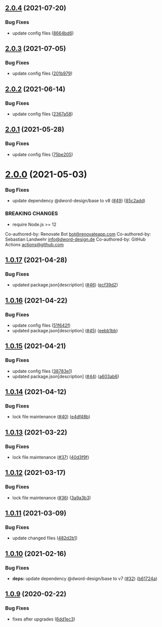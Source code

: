 ## [2.0.4](https://github.com/dword-design/bake-local-date-to-utc/compare/v2.0.3...v2.0.4) (2021-07-20)


### Bug Fixes

* update config files ([8664bd6](https://github.com/dword-design/bake-local-date-to-utc/commit/8664bd63ee75db6c15d12cb7dc0247a5eb347559))

## [2.0.3](https://github.com/dword-design/bake-local-date-to-utc/compare/v2.0.2...v2.0.3) (2021-07-05)


### Bug Fixes

* update config files ([201b979](https://github.com/dword-design/bake-local-date-to-utc/commit/201b9799cbc9bc8ba966a8944422db435131c1c4))

## [2.0.2](https://github.com/dword-design/bake-local-date-to-utc/compare/v2.0.1...v2.0.2) (2021-06-14)


### Bug Fixes

* update config files ([2367a58](https://github.com/dword-design/bake-local-date-to-utc/commit/2367a588b0113d6416ed3162cb18b25b3536da69))

## [2.0.1](https://github.com/dword-design/bake-local-date-to-utc/compare/v2.0.0...v2.0.1) (2021-05-28)


### Bug Fixes

* update config files ([75be205](https://github.com/dword-design/bake-local-date-to-utc/commit/75be205e8a8f7b4e67c8e3b994aae33ea584c29d))

# [2.0.0](https://github.com/dword-design/bake-local-date-to-utc/compare/v1.0.17...v2.0.0) (2021-05-03)


### Bug Fixes

* update dependency @dword-design/base to v8 ([#49](https://github.com/dword-design/bake-local-date-to-utc/issues/49)) ([85c2add](https://github.com/dword-design/bake-local-date-to-utc/commit/85c2add43fb808800302a88eb20490b3e18612e9))


### BREAKING CHANGES

* require Node.js >= 12

Co-authored-by: Renovate Bot <bot@renovateapp.com>
Co-authored-by: Sebastian Landwehr <info@dword-design.de>
Co-authored-by: GitHub Actions <actions@github.com>

## [1.0.17](https://github.com/dword-design/bake-local-date-to-utc/compare/v1.0.16...v1.0.17) (2021-04-28)


### Bug Fixes

* updated package.json[description] ([#46](https://github.com/dword-design/bake-local-date-to-utc/issues/46)) ([ecf39d2](https://github.com/dword-design/bake-local-date-to-utc/commit/ecf39d21eea058188f0ab7d53c8e570485d3c0ce))

## [1.0.16](https://github.com/dword-design/bake-local-date-to-utc/compare/v1.0.15...v1.0.16) (2021-04-22)


### Bug Fixes

* update config files ([51f642f](https://github.com/dword-design/bake-local-date-to-utc/commit/51f642ff781a7f0dfb2a4cf1e0d85a07d13f4336))
* updated package.json[description] ([#45](https://github.com/dword-design/bake-local-date-to-utc/issues/45)) ([eebb1bb](https://github.com/dword-design/bake-local-date-to-utc/commit/eebb1bb20fe3c135b628cd97a40b029085446ab3))

## [1.0.15](https://github.com/dword-design/bake-local-date-to-utc/compare/v1.0.14...v1.0.15) (2021-04-21)


### Bug Fixes

* update config files ([38783e1](https://github.com/dword-design/bake-local-date-to-utc/commit/38783e18d6c867275dd383573322d2063588324c))
* updated package.json[description] ([#44](https://github.com/dword-design/bake-local-date-to-utc/issues/44)) ([a603ab6](https://github.com/dword-design/bake-local-date-to-utc/commit/a603ab6429a5e9d15167d74cb5c46044ef96963a))

## [1.0.14](https://github.com/dword-design/bake-local-date-to-utc/compare/v1.0.13...v1.0.14) (2021-04-12)


### Bug Fixes

* lock file maintenance ([#40](https://github.com/dword-design/bake-local-date-to-utc/issues/40)) ([e4df48b](https://github.com/dword-design/bake-local-date-to-utc/commit/e4df48b6f152dbd50f01a3f1fd1e57c1d361f4cc))

## [1.0.13](https://github.com/dword-design/bake-local-date-to-utc/compare/v1.0.12...v1.0.13) (2021-03-22)


### Bug Fixes

* lock file maintenance ([#37](https://github.com/dword-design/bake-local-date-to-utc/issues/37)) ([40d3f9f](https://github.com/dword-design/bake-local-date-to-utc/commit/40d3f9f5027124f09eb322f0752ca3afdc688105))

## [1.0.12](https://github.com/dword-design/bake-local-date-to-utc/compare/v1.0.11...v1.0.12) (2021-03-17)


### Bug Fixes

* lock file maintenance ([#36](https://github.com/dword-design/bake-local-date-to-utc/issues/36)) ([3a9a3b3](https://github.com/dword-design/bake-local-date-to-utc/commit/3a9a3b3ed3d6d592cb7de4d8dcbbe76f162c57d2))

## [1.0.11](https://github.com/dword-design/bake-local-date-to-utc/compare/v1.0.10...v1.0.11) (2021-03-09)


### Bug Fixes

* update changed files ([482d2b1](https://github.com/dword-design/bake-local-date-to-utc/commit/482d2b124f8de8ddc1c199c1bdcc5366bf6e9db1))

## [1.0.10](https://github.com/dword-design/bake-local-date-to-utc/compare/v1.0.9...v1.0.10) (2021-02-16)


### Bug Fixes

* **deps:** update dependency @dword-design/base to v7 ([#32](https://github.com/dword-design/bake-local-date-to-utc/issues/32)) ([b61724a](https://github.com/dword-design/bake-local-date-to-utc/commit/b61724a3f21db3bbe439215ee097e94f3609d03e))

## [1.0.9](https://github.com/dword-design/bake-local-date-to-utc/compare/v1.0.8...v1.0.9) (2020-02-22)


### Bug Fixes

* fixes after upgrades ([6dd1ec3](https://github.com/dword-design/bake-local-date-to-utc/commit/6dd1ec36e46c384bb85831ae923e6e4bb65d82ae))
